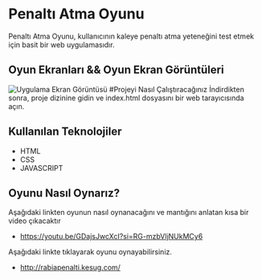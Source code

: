 # Penaltı Atma Oyunu
Penaltı Atma Oyunu, kullanıcının kaleye penaltı atma yeteneğini test etmek için basit bir web uygulamasıdır.

## Oyun Ekranları && Oyun Ekran Görüntüleri

![Uygulama Ekran Görüntüsü]([(https://github.com/rabiakamis/penaltioyunu/issues/1#issue-2271056105)])
#Projeyi Nasıl Çalıştıracağınız
İndirdikten sonra, proje dizinine gidin ve index.html dosyasını bir web tarayıcısında açın.

## Kullanılan Teknolojiler
- HTML
- CSS
- JAVASCRIPT

## Oyunu Nasıl Oynarız?
Aşağıdaki linkten oyunun nasıl oynanacağını ve mantığını anlatan kısa bir video çıkacaktır

- https://youtu.be/GDajsJwcXcI?si=RG-mzbVljNUkMCy6


Aşağıdaki linkte tıklayarak oyunu oynayabilirsiniz.

- http://rabiapenalti.kesug.com/
